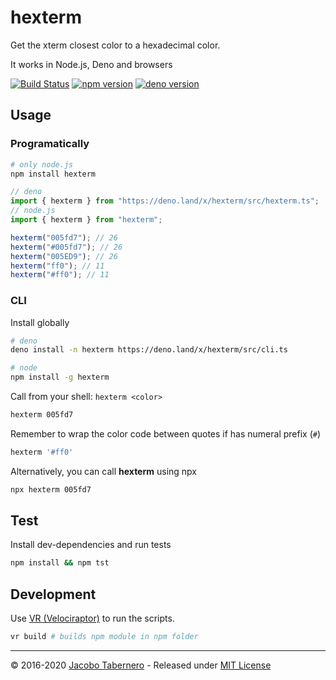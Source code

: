 # hexterm

Get the xterm closest color to a hexadecimal color.

It works in Node.js, Deno and browsers

[![Build Status](https://travis-ci.org/jacoborus/hexterm.svg?branch=master)](https://travis-ci.org/jacoborus/hexterm)
[![npm version](https://badge.fury.io/js/hexterm.svg)](https://www.npmjs.com/package/hexterm)
[![deno version](https://shield.deno.dev/x/hexterm)](https://deno.land/x/hexterm)

## Usage

### Programatically

```sh
# only node.js
npm install hexterm
```

```js
// deno
import { hexterm } from "https://deno.land/x/hexterm/src/hexterm.ts";
// node.js
import { hexterm } from "hexterm";

hexterm("005fd7"); // 26
hexterm("#005fd7"); // 26
hexterm("005ED9"); // 26
hexterm("ff0"); // 11
hexterm("#ff0"); // 11
```

### CLI

Install globally

```sh
# deno
deno install -n hexterm https://deno.land/x/hexterm/src/cli.ts

# node
npm install -g hexterm
```

Call from your shell: `hexterm <color>`

```sh
hexterm 005fd7
```

Remember to wrap the color code between quotes if has numeral prefix (`#`)

```sh
hexterm '#ff0'
```

Alternatively, you can call **hexterm** using npx

```sh
npx hexterm 005fd7
```

## Test

Install dev-dependencies and run tests

```sh
npm install && npm tst
```

## Development

Use [VR (Velociraptor)](https://velociraptor.run/) to run the scripts.

```sh
vr build # builds npm module in npm folder
```

---

© 2016-2020 [Jacobo Tabernero](https://github.com/jacoborus) - Released under
[MIT License](https://raw.github.com/jacoborus/hexterm/master/LICENSE)
